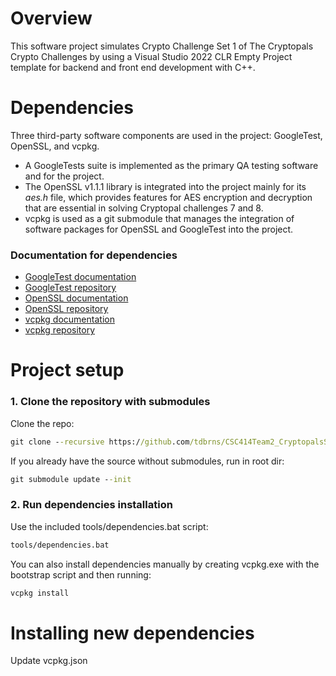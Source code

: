 # Overview

This software project simulates Crypto Challenge Set 1 of The Cryptopals Crypto Challenges by using a Visual Studio 2022 CLR Empty Project template for backend and front end development with C++.

# Dependencies

Three third-party software components are used in the project: GoogleTest, OpenSSL, and vcpkg. 
- A GoogleTests suite is implemented as the primary QA testing software and for the project.
- The OpenSSL v1.1.1 library is integrated into the project mainly for its _aes.h_ file, which provides features for AES encryption and decryption that are essential in solving Cryptopal challenges 7 and 8.
- vcpkg is used as a git submodule that manages the integration of software packages for OpenSSL and GoogleTest into the project.

### Documentation for dependencies

* [GoogleTest documentation](https://google.github.io/googletest/primer.html)
* [GoogleTest repository](https://github.com/google/googletest)
* [OpenSSL documentation](https://www.openssl.org/)
* [OpenSSL repository](https://github.com/openssl/openssl)
* [vcpkg documentation](https://learn.microsoft.com/en-us/vcpkg/)
* [vcpkg repository](https://github.com/microsoft/vcpkg)

# Project setup

### 1. Clone the repository with submodules

Clone the repo:
```cmd
git clone --recursive https://github.com/tdbrns/CSC414Team2_CryptopalsSoftwareSuite.git
```

If you already have the source without submodules, run in root dir:
```cmd
git submodule update --init
```

### 2. Run dependencies installation

Use the included tools/dependencies.bat script:
```cmd
tools/dependencies.bat
```

You can also install dependencies manually by creating vcpkg.exe with the bootstrap script and then running:
```cmd
vcpkg install
```

# Installing new dependencies

Update vcpkg.json
